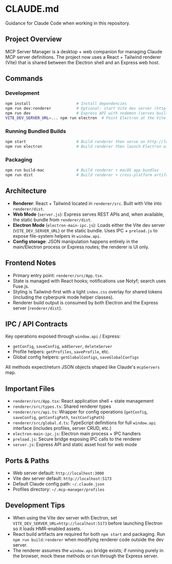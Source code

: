 # CLAUDE.md

Guidance for Claude Code when working in this repository.

## Project Overview

MCP Server Manager is a desktop + web companion for managing Claude MCP server definitions. The project now uses a React + Tailwind renderer (Vite) that is shared between the Electron shell and an Express web host.

## Commands

### Development
```bash
npm install                    # Install dependencies
npm run dev:renderer           # Optional: start Vite dev server (http://localhost:5173)
npm run dev                    # Express API with nodemon (serves built assets if present)
VITE_DEV_SERVER_URL=... npm run electron  # Point Electron at the Vite dev server
```

### Running Bundled Builds
```bash
npm start                      # Build renderer then serve on http://localhost:3000
npm run electron               # Build renderer then launch Electron with local files
```

### Packaging
```bash
npm run build-mac              # Build renderer + macOS app bundles
npm run dist                   # Build renderer + cross-platform artifacts
```

## Architecture

- **Renderer**: React + Tailwind located in `renderer/src`. Built with Vite into `renderer/dist`.
- **Web Mode** (`server.js`): Express serves REST APIs and, when available, the static bundle from `renderer/dist`.
- **Electron Mode** (`electron-main-ipc.js`): Loads either the Vite dev server (`VITE_DEV_SERVER_URL`) or the static bundle. Uses IPC + `preload.js` to expose file-system helpers in `window.api`.
- **Config storage**: JSON manipulation happens entirely in the main/Electron process or Express routes; the renderer is UI only.

## Frontend Notes

- Primary entry point: `renderer/src/App.tsx`.
- State is managed with React hooks; notifications use Notyf; search uses Fuse.js.
- Styling is Tailwind-first with a light `index.css` overlay for shared tokens (including the cyberpunk mode helper classes).
- Renderer build output is consumed by both Electron and the Express server (`renderer/dist`).

## IPC / API Contracts

Key operations exposed through `window.api` / Express:
- `getConfig`, `saveConfig`, `addServer`, `deleteServer`
- Profile helpers: `getProfiles`, `saveProfile`, etc.
- Global config helpers: `getGlobalConfigs`, `saveGlobalConfigs`

All methods expect/return JSON objects shaped like Claude's `mcpServers` map.

## Important Files

- `renderer/src/App.tsx`: React application shell + state management
- `renderer/src/types.ts`: Shared renderer types
- `renderer/src/api.ts`: Wrapper for config operations (`getConfig`, `saveConfig`, `getConfigPath`, `testConfigPath`)
- `renderer/src/global.d.ts`: TypeScript definitions for full `window.api` interface (includes profiles, server CRUD, etc.)
- `electron-main-ipc.js`: Electron main process + IPC handlers
- `preload.js`: Secure bridge exposing IPC calls to the renderer
- `server.js`: Express API and static asset host for web mode

## Ports & Paths

- Web server default: `http://localhost:3000`
- Vite dev server default: `http://localhost:5173`
- Default Claude config path: `~/.claude.json`
- Profiles directory: `~/.mcp-manager/profiles`

## Development Tips

- When using the Vite dev server with Electron, set `VITE_DEV_SERVER_URL=http://localhost:5173` before launching Electron so it loads HMR-enabled assets.
- React build artifacts are required for both `npm start` and packaging. Run `npm run build:renderer` when modifying renderer code outside the dev server.
- The renderer assumes the `window.api` bridge exists; if running purely in the browser, mock these methods or run through the Express server.

